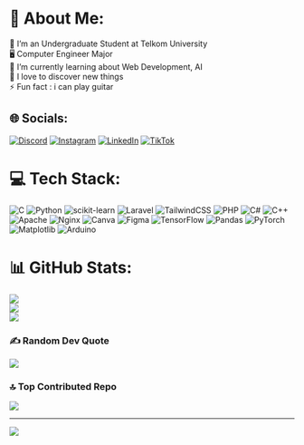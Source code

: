 # 💫 About Me:
🏫 I’m an Undergraduate Student at Telkom University<br>🖥️ Computer Engineer Major<br>🌱 I’m currently learning about Web Development, AI<br>👀 I love to discover new things<br>⚡ Fun fact : i can play guitar


## 🌐 Socials:
[![Discord](https://img.shields.io/badge/Discord-%237289DA.svg?logo=discord&logoColor=white)](https://discord.gg/.decsember) [![Instagram](https://img.shields.io/badge/Instagram-%23E4405F.svg?logo=Instagram&logoColor=white)](https://instagram.com/sahrulfirdaus) [![LinkedIn](https://img.shields.io/badge/LinkedIn-%230077B5.svg?logo=linkedin&logoColor=white)]((https://www.linkedin.com/in/sahrul-ridho-firdaus-108897269/)) [![TikTok](https://img.shields.io/badge/TikTok-%23000000.svg?logo=TikTok&logoColor=white)](https://tiktok.com/@darkascension_) 

# 💻 Tech Stack:
![C](https://img.shields.io/badge/c-%2300599C.svg?style=for-the-badge&logo=c&logoColor=white) ![Python](https://img.shields.io/badge/python-3670A0?style=for-the-badge&logo=python&logoColor=ffdd54) ![scikit-learn](https://img.shields.io/badge/scikit--learn-%23F7931E.svg?style=for-the-badge&logo=scikit-learn&logoColor=white) ![Laravel](https://img.shields.io/badge/laravel-%23FF2D20.svg?style=for-the-badge&logo=laravel&logoColor=white) ![TailwindCSS](https://img.shields.io/badge/tailwindcss-%2338B2AC.svg?style=for-the-badge&logo=tailwind-css&logoColor=white) ![PHP](https://img.shields.io/badge/php-%23777BB4.svg?style=for-the-badge&logo=php&logoColor=white) ![C#](https://img.shields.io/badge/c%23-%23239120.svg?style=for-the-badge&logo=csharp&logoColor=white) ![C++](https://img.shields.io/badge/c++-%2300599C.svg?style=for-the-badge&logo=c%2B%2B&logoColor=white) ![Apache](https://img.shields.io/badge/apache-%23D42029.svg?style=for-the-badge&logo=apache&logoColor=white) ![Nginx](https://img.shields.io/badge/nginx-%23009639.svg?style=for-the-badge&logo=nginx&logoColor=white) ![Canva](https://img.shields.io/badge/Canva-%2300C4CC.svg?style=for-the-badge&logo=Canva&logoColor=white) ![Figma](https://img.shields.io/badge/figma-%23F24E1E.svg?style=for-the-badge&logo=figma&logoColor=white) ![TensorFlow](https://img.shields.io/badge/TensorFlow-%23FF6F00.svg?style=for-the-badge&logo=TensorFlow&logoColor=white) ![Pandas](https://img.shields.io/badge/pandas-%23150458.svg?style=for-the-badge&logo=pandas&logoColor=white) ![PyTorch](https://img.shields.io/badge/PyTorch-%23EE4C2C.svg?style=for-the-badge&logo=PyTorch&logoColor=white) ![Matplotlib](https://img.shields.io/badge/Matplotlib-%23ffffff.svg?style=for-the-badge&logo=Matplotlib&logoColor=black) ![Arduino](https://img.shields.io/badge/-Arduino-00979D?style=for-the-badge&logo=Arduino&logoColor=white)
# 📊 GitHub Stats:
![](https://github-readme-stats.vercel.app/api?username=hiraeth12&theme=tokyonight&hide_border=false&include_all_commits=true&count_private=false)<br/>
![](https://github-readme-streak-stats.herokuapp.com/?user=hiraeth12&theme=tokyonight&hide_border=false)<br/>
![](https://github-readme-stats.vercel.app/api/top-langs/?username=hiraeth12&theme=tokyonight&hide_border=false&include_all_commits=true&count_private=false&layout=compact)

### ✍️ Random Dev Quote
![](https://quotes-github-readme.vercel.app/api?type=horizontal&theme=radical)

### 🔝 Top Contributed Repo
![](https://github-contributor-stats.vercel.app/api?username=hiraeth12&limit=5&theme=dark&combine_all_yearly_contributions=true)

---
[![](https://visitcount.itsvg.in/api?id=hiraeth12&icon=2&color=1)](https://visitcount.itsvg.in)

<!-- Proudly created with GPRM ( https://gprm.itsvg.in ) -->
